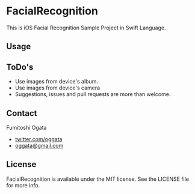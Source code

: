 # FacialRecognition

This is iOS Facial Recognition Sample Project in Swift Language.

## Usage


## ToDo's

- Use images from device's album.
- Use images from device's camera
- Suggestions, issues and pull requests are more than welcome.

## Contact

Fumitoshi Ogata
- [twitter.com/oggata](http://twitter.com/oggata)
- oggata@gmail.com

## License
FacialRecognition is available under the MIT license. 
See the LICENSE file for more info.
